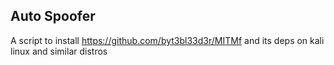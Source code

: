 ## Auto Spoofer

A script to install https://github.com/byt3bl33d3r/MITMf and its deps on kali linux and similar distros